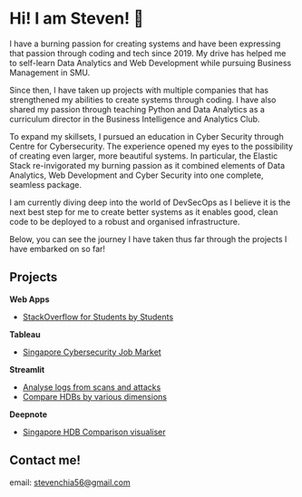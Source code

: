 # Hi! I am Steven! 👋

I have a burning passion for creating systems and have been expressing that passion through coding and tech since 2019. My drive has helped me to self-learn Data Analytics and Web Development while pursuing Business Management in SMU. 

Since then, I have taken up projects with multiple companies that has strengthened my abilities to create systems through coding. I have also shared my passion through teaching Python and Data Analytics as a curriculum director in the Business Intelligence and Analytics Club. 

To expand my skillsets, I pursued an education in Cyber Security through Centre for Cybersecurity. The experience opened my eyes to the possibility of creating even larger, more beautiful systems. In particular, the Elastic Stack re-invigorated my burning passion as it combined elements of Data Analytics, Web Development and Cyber Security into one complete, seamless package. 

I am currently diving deep into the world of DevSecOps as I believe it is the next best step for me to create better systems as it enables good, clean code to be deployed to a robust and organised infrastructure.

Below, you can see the journey I have taken thus far through the projects I have embarked on so far!

## Projects

**Web Apps**
- [StackOverflow for Students by Students](https://student-collab.com/)

**Tableau**
- [Singapore Cybersecurity Job Market](https://public.tableau.com/app/profile/steven.chia/viz/SingaporeCybersecurityJobMarket/SingaporeCybersecurityJobMarket)

**Streamlit**
- [Analyse logs from scans and attacks](https://share.streamlit.io/poimgs/soc_checker/sample/app/app.py)
- [Compare HDBs by various dimensions](https://share.streamlit.io/poimgs/perspectives-on-singapore-housing-prices/streamlit/streamlit_dashboard_2/streamlit_app.py)

**Deepnote**
- [Singapore HDB Comparison visualiser](https://deepnote.com/project/Singapore-HDB-Resale-prices-3FiZaWZDToGXlnBhSKyVjQ/)

## Contact me!

email: stevenchia56@gmail.com
